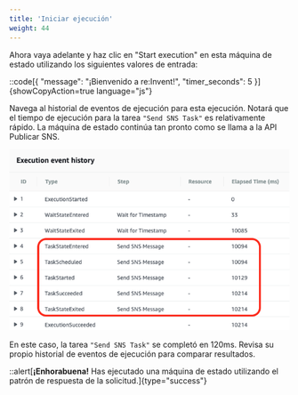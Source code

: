 ```yaml
---
title: 'Iniciar ejecución'
weight: 44
---
```


Ahora vaya adelante y haz clic en "Start execution" en esta máquina de estado utilizando los siguientes valores de entrada:

::code[{ "message": "¡Bienvenido a re:Invent!", "timer_seconds": 5 }]{showCopyAction=true language="js"}

Navega al historial de eventos de ejecución para esta ejecución. Notará que el tiempo de ejecución para la tarea `"Send SNS Task"` es relativamente rápido. La máquina de estado continúa tan pronto como se llama a la API Publicar SNS.

![Module 2 Result](/static/img/module-2/results.png)

En este caso, la tarea `"Send SNS Task"` se completó en 120ms. Revisa su propio historial de eventos de ejecución para comparar resultados.

::alert[**¡Enhorabuena!** Has ejecutado una máquina de estado utilizando el patrón de respuesta de la solicitud.]{type="success"}

